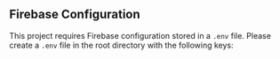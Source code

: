 ## Firebase Configuration

This project requires Firebase configuration stored in a `.env` file. Please create a `.env` file in the root directory with the following keys:


